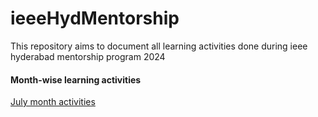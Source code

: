 # ieeeHydMentorship
This repository aims to document all learning activities done during ieee hyderabad mentorship program 2024

#### Month-wise learning activities
[ July month activities](https://github.com/rafehkhan0/ieeeHydMentorship/tree/main/julymonth_activities)
